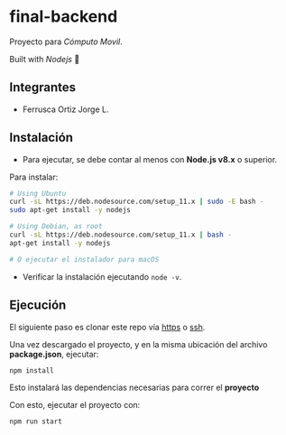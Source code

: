 # final-backend

Proyecto para _Cómputo Movil_.

Built with _Nodejs_ :japanese_goblin:

## Integrantes

- Ferrusca Ortiz Jorge L.

## Instalación

- Para ejecutar, se debe contar al menos con **Node.js v8.x** o superior.

Para instalar: 

```sh
# Using Ubuntu
curl -sL https://deb.nodesource.com/setup_11.x | sudo -E bash -
sudo apt-get install -y nodejs

# Using Debian, as root
curl -sL https://deb.nodesource.com/setup_11.x | bash -
apt-get install -y nodejs

# O ejecutar el instalador para macOS

```

- Verificar la instalación ejecutando `node -v`.

## Ejecución

El siguiente paso es clonar este repo vía [https](https://github.com/ferrusca/final-backend.git) o [ssh](git@github.com:ferrusca/final-backend.git).

Una vez descargado el proyecto, y en la misma ubicación del archivo **package.json**, ejecutar:
```sh
npm install
```
Esto instalará las dependencias necesarias para correr el **proyecto**

Con esto, ejecutar el proyecto con: 
```sh
npm run start
```
